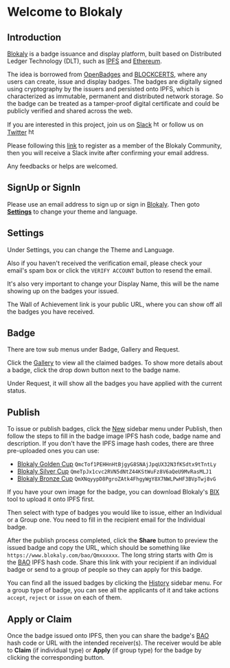 # Welcome to Blokaly 

## Introduction

[Blokaly](https://www.blokaly.com) is a badge issuance and display platform, built based on Distributed Ledger Technology (DLT), such as [IPFS](https://ipfs.io/) and [Ethereum](https://www.ethereum.org/).

The idea is borrowed from [OpenBadges](https://openbadges.org/) and [BLOCKCERTS](http://www.blockcerts.org/), where any users can create, issue and display badges.
The badges are digitally signed using cryptography by the issuers and persisted onto IPFS, which is characterized as immutable, permanent and distributed network storage.
So the badge can be treated as a tamper-proof digital certificate and could be publicly verified and shared across the web.
  
If you are interested in this project, join us on [Slack](https://blokalyscope.slack.com) <img src="../../images/slack.png" alt="https://blokalyscope.slack.com" style="hight: 15px; width: 15px;"/> 
or follow us on [Twitter](https://twitter.com/blokaly) <img src="../../images/twitter.png" alt="https://twitter.com/blokaly" style="hight: 15px; width: 15px;"/> 

Please following this [link](https://www.blokaly.com/bao/QmQyyW1YaPz4N4ggnrSKuFwesbXNtgBLcBEB2BeXhMBvhF) to register as 
a member of the Blokaly Community, then you will receive a Slack invite after confirming your email address.

Any feedbacks or helps are welcomed.

## SignUp or SignIn

Please use an email address to sign up or sign in [Blokaly](https://www.blokaly.com).
Then goto [**Settings**](#settings) to change your theme and language.
 
## Settings 
Under Settings, you can change the Theme and Language.

Also if you haven't received the verification email, please check your email's spam box or click the `VERIFY ACCOUNT` button to resend the email.

It's also very important to change your Display Name, this will be the name showing up on the badges your issued.

The Wall of Achievement link is your public URL, where you can show off all the badges you have received. 

## Badge
There are tow sub menus under Badge, Gallery and Request.

Click the [Gallery](https://www.blokaly.com/gallery) to view all the claimed badges. To show more details about a badge, click the drop down button next to the badge name.

Under Request, it will show all the badges you have applied with the current status.


## Publish

To issue or publish badges, click the [New](https://www.blokaly.com/publish/new) sidebar menu under Publish, 
then follow the steps to fill in the badge image IPFS hash code, badge name and description.
If you don't have the IPFS image hash codes, there are three pre-uploaded ones you can use:

- [Blokaly Golden Cup](https://gateway.ipfs.io/ipfs/QmcTof1PEHHnHtBjgyG8SNAjJpqUX32N3fKSdtx9tTntLy) `QmcTof1PEHHnHtBjgyG8SNAjJpqUX32N3fKSdtx9tTntLy`
- [Blokaly Silver Cup](https://gateway.ipfs.io/ipfs/QmeTpJx1cvc2RVN5dNtZ44KStWuFz8V6aQeU9MvRasMLJ1) `QmeTpJx1cvc2RVN5dNtZ44KStWuFz8V6aQeU9MvRasMLJ1`
- [Blokaly Bronze Cup](https://gateway.ipfs.io/ipfs/QmXNqyypD8PgroZAtk4FhgyWgY8X7NWLPwHF3BVpTwj8vG) `QmXNqyypD8PgroZAtk4FhgyWgY8X7NWLPwHF3BVpTwj8vG`

If you have your own image for the badge, you can download Blokaly's [BIX](https://github.com/blokaly/bix) tool to upload it onto IPFS first.

Then select with type of badges you would like to issue, either an Individual or a Group one. You need to fill in the recipient email for the Individual badge.

After the publish process completed, click the **Share** button to preview the issued badge and copy the URL, which should be something like `https://www.blokaly.com/bao/Qmxxxxxx`.
The long string starts with _Qm_ is the [BAO](/en/latest/en/tech/#bao) IPFS hash code. Share this link with your recipient if an individual badge or send to a group of people so they can apply for this badge.
 
You can find all the issued badges by clicking the [History](https://www.blokaly.com/publish/history) sidebar menu.
For a group type of badge, you can see all the applicants of it and take actions `accept`, `reject` or `issue` on each of them.   


## Apply or Claim

Once the badge issued onto IPFS, then you can share the badge's [BAO](/en/latest/en/tech/#bao) hash code or URL with the intended receiver(s).
The receiver would be able to **Claim** (if individual type) or **Apply** (if group type) for the badge by clicking the corresponding button. 

